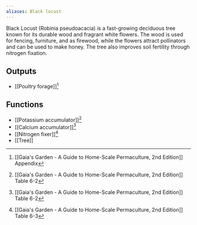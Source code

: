 ```yaml
---
aliases: Black locust
---
```

Black Locust (Robinia pseudoacacia) is a fast-growing deciduous tree known for its durable wood and fragrant white flowers. The wood is used for fencing, furniture, and as firewood, while the flowers attract pollinators and can be used to make honey. The tree also improves soil fertility through nitrogen fixation.
## Outputs
- [[Poultry forage]][^1]

## Functions
- [[Potassium accumulator]][^2]
- [[Calcium accumulator]][^2]
- [[Nitrogen fixer]][^3]
- [[Tree]]

[^1]: [[Gaia's Garden - A Guide to Home-Scale Permaculture, 2nd Edition]] Appendix
[^2]: [[Gaia's Garden - A Guide to Home-Scale Permaculture, 2nd Edition]] Table 6-2
[^3]: [[Gaia's Garden - A Guide to Home-Scale Permaculture, 2nd Edition]] Table 6-3

